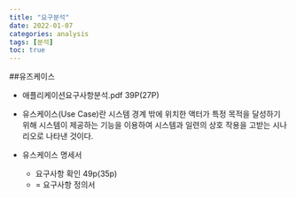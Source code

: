 ```yaml
---
title: "요구분석"
date: 2022-01-07
categories: analysis  
tags: [분석]
toc: true
---
```


##유즈케이스
* 애플리케이션요구사항분석.pdf 39P(27P)
* 유스케이스(Use Case)란 시스템 경계 밖에 위치한 액터가 특정 목적을 달성하기 위해 시스템이 제공하는 기능을 이용하여 시스템과 일련의 상호 작용을 고받는 시나리오로 나타낸 것이다.


* 유스케이스 명세서
  * 요구사항 확인 49p(35p)
  * = 요구사항 정의서